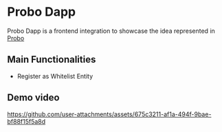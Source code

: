 # Probo Dapp
Probo Dapp is a frontend integration to showcase the idea represented in [Probo](https://github.com/yumingchangsabodota/Probo)

## Main Functionalities
- Register as Whitelist Entity


## Demo video
https://github.com/user-attachments/assets/675c3211-af1a-494f-9bae-bf88f15f5a8d

